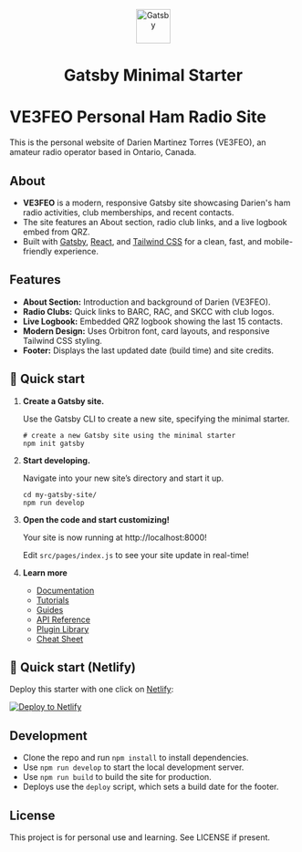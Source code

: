 <p align="center">
  <a href="https://www.gatsbyjs.com/?utm_source=starter&utm_medium=readme&utm_campaign=minimal-starter">
    <img alt="Gatsby" src="https://www.gatsbyjs.com/Gatsby-Monogram.svg" width="60" />
  </a>
</p>
<h1 align="center">
  Gatsby Minimal Starter
</h1>

# VE3FEO Personal Ham Radio Site

This is the personal website of Darien Martinez Torres (VE3FEO), an amateur radio operator based in Ontario, Canada.

## About
- **VE3FEO** is a modern, responsive Gatsby site showcasing Darien's ham radio activities, club memberships, and recent contacts.
- The site features an About section, radio club links, and a live logbook embed from QRZ.
- Built with [Gatsby](https://www.gatsbyjs.com/), [React](https://react.dev/), and [Tailwind CSS](https://tailwindcss.com/) for a clean, fast, and mobile-friendly experience.

## Features
- **About Section:** Introduction and background of Darien (VE3FEO).
- **Radio Clubs:** Quick links to BARC, RAC, and SKCC with club logos.
- **Live Logbook:** Embedded QRZ logbook showing the last 15 contacts.
- **Modern Design:** Uses Orbitron font, card layouts, and responsive Tailwind CSS styling.
- **Footer:** Displays the last updated date (build time) and site credits.

## 🚀 Quick start

1.  **Create a Gatsby site.**

    Use the Gatsby CLI to create a new site, specifying the minimal starter.

    ```shell
    # create a new Gatsby site using the minimal starter
    npm init gatsby
    ```

2.  **Start developing.**

    Navigate into your new site’s directory and start it up.

    ```shell
    cd my-gatsby-site/
    npm run develop
    ```

3.  **Open the code and start customizing!**

    Your site is now running at http://localhost:8000!

    Edit `src/pages/index.js` to see your site update in real-time!

4.  **Learn more**

    - [Documentation](https://www.gatsbyjs.com/docs/?utm_source=starter&utm_medium=readme&utm_campaign=minimal-starter)
    - [Tutorials](https://www.gatsbyjs.com/docs/tutorial/?utm_source=starter&utm_medium=readme&utm_campaign=minimal-starter)
    - [Guides](https://www.gatsbyjs.com/docs/how-to/?utm_source=starter&utm_medium=readme&utm_campaign=minimal-starter)
    - [API Reference](https://www.gatsbyjs.com/docs/api-reference/?utm_source=starter&utm_medium=readme&utm_campaign=minimal-starter)
    - [Plugin Library](https://www.gatsbyjs.com/plugins?utm_source=starter&utm_medium=readme&utm_campaign=minimal-starter)
    - [Cheat Sheet](https://www.gatsbyjs.com/docs/cheat-sheet/?utm_source=starter&utm_medium=readme&utm_campaign=minimal-starter)

## 🚀 Quick start (Netlify)

Deploy this starter with one click on [Netlify](https://app.netlify.com/signup):

[<img src="https://www.netlify.com/img/deploy/button.svg" alt="Deploy to Netlify" />](https://app.netlify.com/start/deploy?repository=https://github.com/gatsbyjs/gatsby-starter-minimal)

## Development
- Clone the repo and run `npm install` to install dependencies.
- Use `npm run develop` to start the local development server.
- Use `npm run build` to build the site for production.
- Deploys use the `deploy` script, which sets a build date for the footer.

## License
This project is for personal use and learning. See LICENSE if present.
